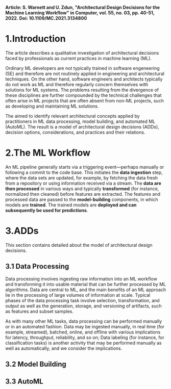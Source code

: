 **Article: S. Warnett and U. Zdun, "Architectural Design Decisions for the Machine Learning Workflow" in Computer, vol. 55, no. 03, pp. 40-51, 2022. Doi: 10.1109/MC.2021.3134800**


# 1.Introduction

The article describes a qualitative investigation of architectural decisions faced by professionals as current practices in machine learning (ML).

Ordinary ML developers are not typically trained in software engeneering (SE) and therefore are not routinely applied in engineering and architectural techniques. On the other hand, software engineers and architects typically do not work as ML and therefore regularly concern themselves with solutions for ML systems. The problems resulting from the divergence of these disciplines are further compounded by the technical challenges that often arise in ML projects that are often absent from non-ML projects, such as developing and maintaining ML solutions.

The aimed to identify relevant architectural concepts applied by practitioners in ML data processing, model building, and automated ML (AutoML). The result is a model of architectural design decisions (ADDs), decision options, considerations, and practices and their relations. 

# 2.The ML Workflow

An ML pipeline generally starts via a triggering event—perhaps manually or following a commit to the code base. This initiates the **data ingestion** step, where the data sets are updated, for example, by fetching the data fresh from a repository or using information received via a stream. The **data are then processed** in various ways and typically **transformed** (for instance, normalized then cleaned) before features are extracted. The features and processed data are passed to the **model-building** components, in which models are **trained**. The trained models are **deployed and can subsequently be used for predictions**.


# 3.ADDs

This section  contains detailed about the  model of architectural design decisions.

## 3.1 Data Processing

Data processing involves ingesting raw information into an ML workflow and transforming it into usable material that can be further processed by ML algorithms. Data are central to ML, and the main benefits of an ML approach lie in the processing of large volumes of information at scale. Typical phases of the data processing task involve selection, transformation, and output as well as the generation, storage, and versioning of artifacts, such as features and subset samples.

As with many other ML tasks, data processing can be performed manually or in an automated fashion. Data may be ingested manually, in real time (for example, streamed), batched, online, and offline with various implications for latency, throughput, reliability, and so on; Data labeling (for instance, for classification tasks) is another activity that may be performed manually as well as automatically, and we consider the implications. 



## 3.2 Model Building

## 3.3 AutoML



